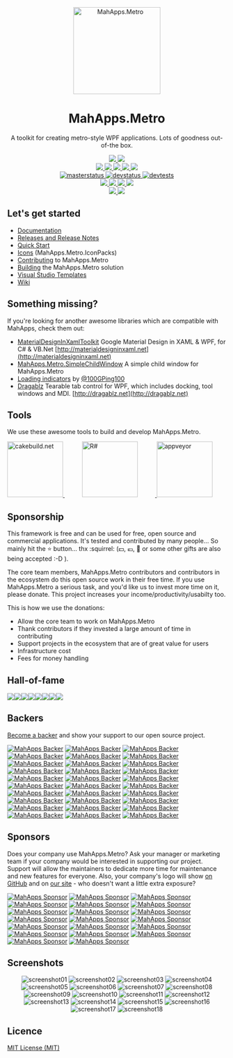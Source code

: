 <div align="center">
  <a href="https://github.com/MahApps/MahApps.Metro">
    <img alt="MahApps.Metro" width="200" heigth="200" src="https://user-images.githubusercontent.com/658431/30968270-0e3a855e-a45f-11e7-862b-8d92ebd301ad.png">
  </a>
  <h1>MahApps.Metro</h1>
  <p>
    A toolkit for creating metro-style WPF applications. Lots of goodness out-of-the box.
  </p>
  <a href="https://gitter.im/MahApps/MahApps.Metro">
    <img src="https://img.shields.io/badge/Gitter-Join%20Chat-green.svg?style=flat-square">
  </a>
  <a href="https://twitter.com/punker76">
    <img src="https://img.shields.io/badge/twitter-%40punker76-55acee.svg?style=flat-square">
  </a>
  <br />
  <a href="https://www.nuget.org/packages/MahApps.Metro">
    <img src="https://img.shields.io/nuget/dt/MahApps.Metro.svg?style=flat-square">
  </a>
  <a href="https://www.nuget.org/packages/MahApps.Metro">
    <img src="https://img.shields.io/nuget/v/MahApps.Metro.svg?style=flat-square">
  </a>
  <a href="https://www.nuget.org/packages/MahApps.Metro">
    <img src="https://img.shields.io/nuget/vpre/MahApps.Metro.svg?style=flat-square&label=nuget-pre">
  </a>
  <a href="https://ci.appveyor.com/nuget/mahapps.metro">
    <img src="https://img.shields.io/badge/nuget--pre-appveyor-green.svg?style=flat-square">
  </a>
  <a href="https://github.com/MahApps/MahApps.Metro/releases/latest">
    <img src="https://img.shields.io/github/release/MahApps/MahApps.Metro.svg?style=flat-square">
  </a>
  <br />
  <a href="https://ci.appveyor.com/project/punker76/mahapps-metro/branch/master">
    <img alt="masterstatus" src="https://img.shields.io/appveyor/ci/punker76/mahapps-metro/master.svg?style=flat-square&&label=master">
  </a>
  <a href="https://ci.appveyor.com/project/punker76/mahapps-metro/branch/develop">
    <img alt="devstatus" src="https://img.shields.io/appveyor/ci/punker76/mahapps-metro/develop.svg?style=flat-square&&label=develop">
  </a>
  <a href="https://ci.appveyor.com/project/punker76/mahapps-metro/branch/develop">
    <img alt="devtests" src="https://img.shields.io/appveyor/tests/punker76/mahapps-metro/develop.svg?style=flat-square">
  </a>
  <br />
  <a href="https://github.com/MahApps/MahApps.Metro/issues">
    <img src="https://img.shields.io/github/issues-raw/MahApps/MahApps.Metro.svg?style=flat-square">
  </a>
  <a href="https://github.com/MahApps/MahApps.Metro/issues">
    <img src="https://img.shields.io/github/issues-closed-raw/MahApps/MahApps.Metro.svg?style=flat-square">
  </a>
  <a href="https://github.com/MahApps/MahApps.Metro/issues">
    <img src="https://img.shields.io/github/issues-pr-raw/MahApps/MahApps.Metro.svg?style=flat-square">
  </a>
  <a href="https://github.com/MahApps/MahApps.Metro/issues">
    <img src="https://img.shields.io/github/issues-pr-closed-raw/MahApps/MahApps.Metro.svg?style=flat-square">
  </a>
  <br />
  <a href="https://opencollective.com/mahappsmetro#contributors">
    <img src="https://opencollective.com/mahappsmetro/backers/badge.svg?style=flat-square">
  </a>
  <a href="https://opencollective.com/mahappsmetro#contributors">
    <img src="https://opencollective.com/mahappsmetro/sponsors/badge.svg?style=flat-square">
  </a>
</div>

<h2>Let's get started</h2>

- [Documentation](https://github.com/MahApps/MahApps.Metro/wiki/Documentation)
- [Releases and Release Notes](https://github.com/MahApps/MahApps.Metro/releases)
- [Quick Start](https://github.com/MahApps/MahApps.Metro/wiki/Quick-Start)
- [Icons](https://github.com/MahApps/MahApps.Metro/wiki/Icons) (MahApps.Metro.IconPacks)
- [Contributing](https://github.com/MahApps/MahApps.Metro/wiki/Contributing) to MahApps.Metro
- [Building](https://github.com/MahApps/MahApps.Metro/wiki/Building-the-MahApps.Metro-solution) the MahApps.Metro solution
- [Visual Studio Templates](https://github.com/MahApps/MahApps.Metro/wiki/Visual-Studio-Templates)
- [Wiki](https://github.com/MahApps/MahApps.Metro/wiki)

<h2>Something missing?</h2>

If you're looking for another awesome libraries which are compatible with MahApps, check them out:

- [MaterialDesignInXamlToolkit](https://github.com/ButchersBoy/MaterialDesignInXamlToolkit) Google Material Design in XAML & WPF, for C# & VB.Net [http://materialdesigninxaml.net](http://materialdesigninxaml.net)
- [MahApps.Metro.SimpleChildWindow](https://github.com/punker76/MahApps.Metro.SimpleChildWindow) A simple child window for MahApps.Metro
- [Loading indicators](https://github.com/100GPing100/LoadingIndicators.WPF) by [@100GPing100](https://github.com/100GPing100)
- [Dragablz](https://github.com/ButchersBoy/Dragablz) Tearable tab control for WPF, which includes docking, tool windows and MDI. [http://dragablz.net](http://dragablz.net)

<h2>Tools</h2>

We use these awesome tools to build and develop MahApps.Metro.

<div>
  <a href="https://cakebuild.net/">
    <img alt="cakebuild.net" width="128" heigth="128" src="./docs/cake-medium.png">
  </a>
  <a href="https://www.jetbrains.com/resharper/">
    <img alt="R#" width="128" heigth="128" hspace="40" src="./docs/icon_ReSharper.png">
  </a>
  <a href="https://www.appveyor.com/">
    <img alt="appveyor" width="128" heigth="128" src="./docs/Appveyor_logo.svg">
  </a>
</div>

<h2>Sponsorship</h2>

This framework is free and can be used for free, open source and commercial applications. It's tested and contributed by many people... So mainly hit the :star: button... thx :squirrel: (:dollar:, :euro:, :beer: or some other gifts are also being accepted :-D ).

The core team members, MahApps.Metro contributors and contributors in the ecosystem do this open source work in their free time. If you use MahApps.Metro a serious task, and you'd like us to invest more time on it, please donate. This project increases your income/productivity/usabilty too.

This is how we use the donations:

* Allow the core team to work on MahApps.Metro
* Thank contributors if they invested a large amount of time in contributing
* Support projects in the ecosystem that are of great value for users
* Infrastructure cost
* Fees for money handling

<h2>Hall-of-fame</h2>

[![](https://sourcerer.io/fame/punker76/MahApps/MahApps.Metro/images/0)](https://sourcerer.io/fame/punker76/MahApps/MahApps.Metro/links/0)[![](https://sourcerer.io/fame/punker76/MahApps/MahApps.Metro/images/1)](https://sourcerer.io/fame/punker76/MahApps/MahApps.Metro/links/1)[![](https://sourcerer.io/fame/punker76/MahApps/MahApps.Metro/images/2)](https://sourcerer.io/fame/punker76/MahApps/MahApps.Metro/links/2)[![](https://sourcerer.io/fame/punker76/MahApps/MahApps.Metro/images/3)](https://sourcerer.io/fame/punker76/MahApps/MahApps.Metro/links/3)[![](https://sourcerer.io/fame/punker76/MahApps/MahApps.Metro/images/4)](https://sourcerer.io/fame/punker76/MahApps/MahApps.Metro/links/4)[![](https://sourcerer.io/fame/punker76/MahApps/MahApps.Metro/images/5)](https://sourcerer.io/fame/punker76/MahApps/MahApps.Metro/links/5)[![](https://sourcerer.io/fame/punker76/MahApps/MahApps.Metro/images/6)](https://sourcerer.io/fame/punker76/MahApps/MahApps.Metro/links/6)[![](https://sourcerer.io/fame/punker76/MahApps/MahApps.Metro/images/7)](https://sourcerer.io/fame/punker76/MahApps/MahApps.Metro/links/7)

<h2>Backers</h2>

[Become a backer](https://opencollective.com/mahappsmetro#backer) and show your support to our open source project.

[![MahApps Backer](https://opencollective.com/mahappsmetro/backer/0/avatar)](https://opencollective.com/mahappsmetro/backer/0/website)
[![MahApps Backer](https://opencollective.com/mahappsmetro/backer/1/avatar)](https://opencollective.com/mahappsmetro/backer/1/website)
[![MahApps Backer](https://opencollective.com/mahappsmetro/backer/2/avatar)](https://opencollective.com/mahappsmetro/backer/2/website)
[![MahApps Backer](https://opencollective.com/mahappsmetro/backer/3/avatar)](https://opencollective.com/mahappsmetro/backer/3/website)
[![MahApps Backer](https://opencollective.com/mahappsmetro/backer/4/avatar)](https://opencollective.com/mahappsmetro/backer/4/website)
[![MahApps Backer](https://opencollective.com/mahappsmetro/backer/5/avatar)](https://opencollective.com/mahappsmetro/backer/5/website)
[![MahApps Backer](https://opencollective.com/mahappsmetro/backer/6/avatar)](https://opencollective.com/mahappsmetro/backer/6/website)
[![MahApps Backer](https://opencollective.com/mahappsmetro/backer/7/avatar)](https://opencollective.com/mahappsmetro/backer/7/website)
[![MahApps Backer](https://opencollective.com/mahappsmetro/backer/8/avatar)](https://opencollective.com/mahappsmetro/backer/8/website)
[![MahApps Backer](https://opencollective.com/mahappsmetro/backer/9/avatar)](https://opencollective.com/mahappsmetro/backer/9/website)
[![MahApps Backer](https://opencollective.com/mahappsmetro/backer/10/avatar)](https://opencollective.com/mahappsmetro/backer/10/website)
[![MahApps Backer](https://opencollective.com/mahappsmetro/backer/11/avatar)](https://opencollective.com/mahappsmetro/backer/11/website)
[![MahApps Backer](https://opencollective.com/mahappsmetro/backer/12/avatar)](https://opencollective.com/mahappsmetro/backer/12/website)
[![MahApps Backer](https://opencollective.com/mahappsmetro/backer/13/avatar)](https://opencollective.com/mahappsmetro/backer/13/website)
[![MahApps Backer](https://opencollective.com/mahappsmetro/backer/14/avatar)](https://opencollective.com/mahappsmetro/backer/14/website)
[![MahApps Backer](https://opencollective.com/mahappsmetro/backer/15/avatar)](https://opencollective.com/mahappsmetro/backer/15/website)
[![MahApps Backer](https://opencollective.com/mahappsmetro/backer/16/avatar)](https://opencollective.com/mahappsmetro/backer/16/website)
[![MahApps Backer](https://opencollective.com/mahappsmetro/backer/17/avatar)](https://opencollective.com/mahappsmetro/backer/17/website)
[![MahApps Backer](https://opencollective.com/mahappsmetro/backer/18/avatar)](https://opencollective.com/mahappsmetro/backer/18/website)
[![MahApps Backer](https://opencollective.com/mahappsmetro/backer/19/avatar)](https://opencollective.com/mahappsmetro/backer/19/website)
[![MahApps Backer](https://opencollective.com/mahappsmetro/backer/20/avatar)](https://opencollective.com/mahappsmetro/backer/20/website)
[![MahApps Backer](https://opencollective.com/mahappsmetro/backer/21/avatar)](https://opencollective.com/mahappsmetro/backer/21/website)
[![MahApps Backer](https://opencollective.com/mahappsmetro/backer/22/avatar)](https://opencollective.com/mahappsmetro/backer/22/website)
[![MahApps Backer](https://opencollective.com/mahappsmetro/backer/23/avatar)](https://opencollective.com/mahappsmetro/backer/23/website)
[![MahApps Backer](https://opencollective.com/mahappsmetro/backer/24/avatar)](https://opencollective.com/mahappsmetro/backer/24/website)
[![MahApps Backer](https://opencollective.com/mahappsmetro/backer/25/avatar)](https://opencollective.com/mahappsmetro/backer/25/website)
[![MahApps Backer](https://opencollective.com/mahappsmetro/backer/26/avatar)](https://opencollective.com/mahappsmetro/backer/26/website)
[![MahApps Backer](https://opencollective.com/mahappsmetro/backer/27/avatar)](https://opencollective.com/mahappsmetro/backer/27/website)
[![MahApps Backer](https://opencollective.com/mahappsmetro/backer/28/avatar)](https://opencollective.com/mahappsmetro/backer/28/website)
[![MahApps Backer](https://opencollective.com/mahappsmetro/backer/29/avatar)](https://opencollective.com/mahappsmetro/backer/29/website)

<h2>Sponsors</h2>

Does your company use MahApps.Metro?  Ask your manager or marketing team if your company would be interested in supporting our project.  Support will allow the maintainers to dedicate more time for maintenance and new features for everyone.  Also, your company's logo will show [on GitHub](https://github.com/MahApps/MahApps.Metro#readme) and on [our site](https://mahapps.com) - who doesn't want a little extra exposure?

[![MahApps Sponsor](https://opencollective.com/mahappsmetro/sponsor/0/avatar)](https://opencollective.com/mahappsmetro/sponsor/0/website)
[![MahApps Sponsor](https://opencollective.com/mahappsmetro/sponsor/1/avatar)](https://opencollective.com/mahappsmetro/sponsor/1/website)
[![MahApps Sponsor](https://opencollective.com/mahappsmetro/sponsor/2/avatar)](https://opencollective.com/mahappsmetro/sponsor/2/website)
[![MahApps Sponsor](https://opencollective.com/mahappsmetro/sponsor/3/avatar)](https://opencollective.com/mahappsmetro/sponsor/3/website)
[![MahApps Sponsor](https://opencollective.com/mahappsmetro/sponsor/4/avatar)](https://opencollective.com/mahappsmetro/sponsor/4/website)
[![MahApps Sponsor](https://opencollective.com/mahappsmetro/sponsor/5/avatar)](https://opencollective.com/mahappsmetro/sponsor/5/website)
[![MahApps Sponsor](https://opencollective.com/mahappsmetro/sponsor/6/avatar)](https://opencollective.com/mahappsmetro/sponsor/6/website)
[![MahApps Sponsor](https://opencollective.com/mahappsmetro/sponsor/7/avatar)](https://opencollective.com/mahappsmetro/sponsor/7/website)
[![MahApps Sponsor](https://opencollective.com/mahappsmetro/sponsor/8/avatar)](https://opencollective.com/mahappsmetro/sponsor/8/website)
[![MahApps Sponsor](https://opencollective.com/mahappsmetro/sponsor/9/avatar)](https://opencollective.com/mahappsmetro/sponsor/9/website)
[![MahApps Sponsor](https://opencollective.com/mahappsmetro/sponsor/10/avatar)](https://opencollective.com/mahappsmetro/sponsor/10/website)
[![MahApps Sponsor](https://opencollective.com/mahappsmetro/sponsor/11/avatar)](https://opencollective.com/mahappsmetro/sponsor/11/website)
[![MahApps Sponsor](https://opencollective.com/mahappsmetro/sponsor/12/avatar)](https://opencollective.com/mahappsmetro/sponsor/12/website)
[![MahApps Sponsor](https://opencollective.com/mahappsmetro/sponsor/13/avatar)](https://opencollective.com/mahappsmetro/sponsor/13/website)
[![MahApps Sponsor](https://opencollective.com/mahappsmetro/sponsor/14/avatar)](https://opencollective.com/mahappsmetro/sponsor/14/website)
[![MahApps Sponsor](https://opencollective.com/mahappsmetro/sponsor/15/avatar)](https://opencollective.com/mahappsmetro/sponsor/15/website)
[![MahApps Sponsor](https://opencollective.com/mahappsmetro/sponsor/16/avatar)](https://opencollective.com/mahappsmetro/sponsor/16/website)
[![MahApps Sponsor](https://opencollective.com/mahappsmetro/sponsor/17/avatar)](https://opencollective.com/mahappsmetro/sponsor/17/website)
[![MahApps Sponsor](https://opencollective.com/mahappsmetro/sponsor/18/avatar)](https://opencollective.com/mahappsmetro/sponsor/18/website)
[![MahApps Sponsor](https://opencollective.com/mahappsmetro/sponsor/19/avatar)](https://opencollective.com/mahappsmetro/sponsor/19/website)

<h2>Screenshots</h2>

<div align="center">

<img alt="screenshot01" src="./docs/2018-02-15_22h54_57.png">

<img alt="screenshot02" src="./docs/2018-02-15_22h55_19.png">

<img alt="screenshot03" src="./docs/2018-02-15_22h55_52.png">

<img alt="screenshot04" src="./docs/2018-02-15_22h50_39.png">

<img alt="screenshot05" src="./docs/2018-02-15_22h51_03.png">

<img alt="screenshot06" src="./docs/2018-02-15_22h51_22.png">

<img alt="screenshot07" src="./docs/2018-02-15_22h52_01.png">

<img alt="screenshot08" src="./docs/2018-02-15_22h52_26.png">

<img alt="screenshot09" src="./docs/2018-02-15_22h53_14.png">

<img alt="screenshot10" src="./docs/2018-02-15_22h53_41.png">

<img alt="screenshot11" src="./docs/2018-02-15_22h56_33.png">

<img alt="screenshot12" src="./docs/2018-02-15_22h57_16.png">

<img alt="screenshot13" src="./docs/2018-02-15_22h57_37.png">

<img alt="screenshot14" src="./docs/2018-02-15_22h57_51.png">

<img alt="screenshot15" src="./docs/2018-02-15_23h00_35.png">

<img alt="screenshot16" src="./docs/main_demo_flyout1.png">

<img alt="screenshot17" src="./docs/main_demo_flyout2.png">

<img alt="screenshot18" src="./docs/mahapps_v1.6.0.gif">

</div>

<h2>Licence</h2>

[MIT License (MIT)](./LICENSE)
